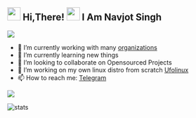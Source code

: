 <h2> <img src="https://user-images.githubusercontent.com/65858180/137293079-2440dbff-e887-4b1d-802c-49d49dcfd664.gif" width="30" /> Hi,There! <img src="https://user-images.githubusercontent.com/65858180/137293369-94c631b6-8a17-4256-927a-070da186734c.gif" width="30" /> I Am Navjot Singh</h2>


<img src="https://user-images.githubusercontent.com/65858180/137301567-37e84890-e360-4f86-9dcc-127ff7f4f85b.gif" >





- 🔭 I’m currently working with many [organizations](https://github.com/CyberSecByte)
- 🌱 I’m currently learning new things
- 👯 I’m looking to collaborate on Opensourced Projects
- 🤔 I’m working on my own linux distro from scratch [Ufolinux](https://github.com/ufolinux)
- 📫 How to reach me: [Telegram](https://t.me/cybersecbyte_xD)

![](https://komarev.com/ghpvc/?username=CyberSecByte&color=brightgreen)

<img align="centre" src="https://github-readme-stats.vercel.app/api?username=cybersecbyte&show_icons=true&theme=radical&include_all_commits=true&count_private=true" alt="stats" />
